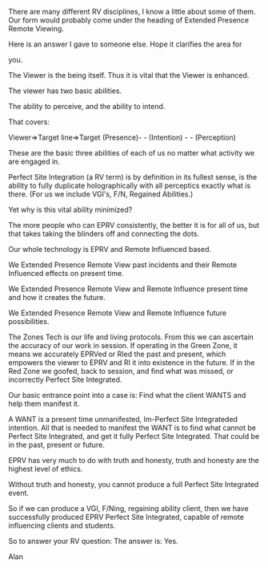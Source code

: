 
There are many different RV disciplines, I know a little about some of
them. Our form would probably come under the heading of Extended
Presence Remote Viewing.

Here is an answer I gave to someone else. Hope it clarifies the area for

you.

The Viewer is the being itself. Thus it is vital that the Viewer is
enhanced.

The viewer has two basic abilities.

The ability to perceive, and the ability to intend.

That covers:

Viewer=>Target line=>Target
(Presence)- - (Intention) - - (Perception)

These are the basic three abilities of each of us no matter what
activity we are engaged in.

Perfect Site Integration (a RV term) is by definition in its fullest
sense, is the ability to fully duplicate holographically with all
perceptics exactly what is there. (For us we include VGI's, F/N,
Regained Abilities.)

Yet why is this vital ability minimized?

The more people who can EPRV consistently, the better it is for all of
us, but that takes taking the
blinders off and connecting the dots.

Our whole technology is EPRV and Remote Influenced based.

We Extended Presence Remote View past incidents and their Remote
Influenced effects on present time.

We Extended Presence Remote View and Remote Influence present time and
how it creates the future.

We Extended Presence Remote View and Remote Influence future
possibilities.

The Zones Tech is our life and living protocols. From this we can
ascertain the accuracy of our work
in session. If operating in the Green Zone, it means we accurately
EPRVed or RIed the past and
present, which empowers the viewer to EPRV and RI it into existence in
the future. If in the Red Zone we goofed, back to session, and find what
was missed, or incorrectly Perfect Site Integrated.

Our basic entrance point into a case is: Find what the client WANTS and
help them manifest it.

A WANT is a present time unmanifested, Im-Perfect Site Integrateded
intention. All that is needed to manifest the WANT is to find what
cannot be Perfect Site Integrated, and get it fully Perfect Site
Integrated. That could be in the past, present or future.

EPRV has very much to do with truth and honesty, truth and honesty are
the highest level of ethics.

Without truth and honesty, you cannot produce a full Perfect Site
Integrated event.

So if we can produce a VGI, F/Ning, regaining ability client, then we
have successfully produced EPRV Perfect Site Integrated, capable of
remote influencing clients and students.

So to answer your RV question: The answer is: Yes.

Alan
